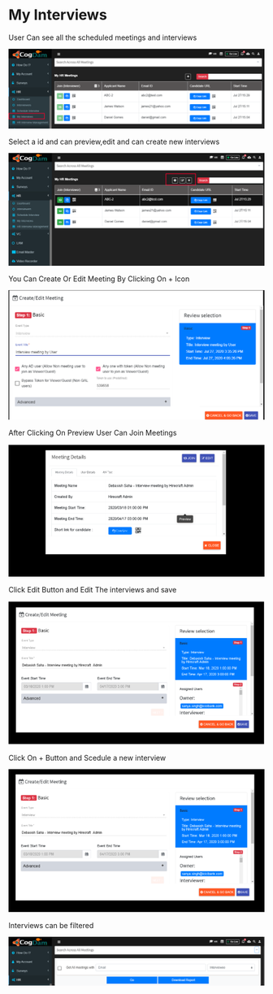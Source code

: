 # My Interviews

User Can see all the scheduled meetings and interviews

![](../.gitbook/assets/image%20%28500%29.png)

Select a id and can preview,edit and can create new interviews

![](../.gitbook/assets/image%20%28459%29.png)

You Can Create  Or Edit Meeting By Clicking On + Icon

![](../.gitbook/assets/image%20%28423%29.png)

After Clicking On Preview User Can Join Meetings

![](../.gitbook/assets/image%20%28492%29.png)

Click Edit Button and Edit The interviews and save

![](../.gitbook/assets/image%20%28447%29.png)

Click On + Button and Scedule a new interview

![](../.gitbook/assets/image%20%28436%29.png)

Interviews can be filtered

![](../.gitbook/assets/image%20%28430%29.png)

